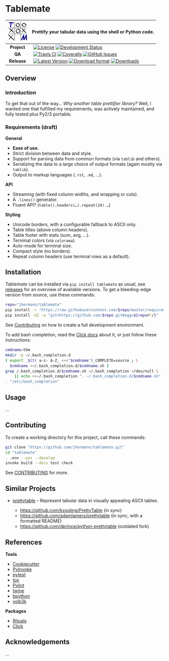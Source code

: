# Tablemate

![Logo](https://raw.githubusercontent.com/jhermann/tablemate/master/docs/_static/img/logo-64.png) | Prettify your tabular data using the shell or Python code.
:----: | :----
**Project** |  [![License](https://img.shields.io/pypi/l/tablemate.svg)](https://github.com/jhermann/tablemate/blob/master/LICENSE) [![Development Status](https://pypip.in/status/tablemate/badge.svg)](https://pypi.python.org/pypi/tablemate/)
**QA** |  [![Travis CI](https://api.travis-ci.org/jhermann/tablemate.svg)](https://travis-ci.org/jhermann/tablemate) [![Coveralls](https://img.shields.io/coveralls/jhermann/tablemate.svg)](https://coveralls.io/r/jhermann/tablemate) [![GitHub Issues](https://img.shields.io/github/issues/jhermann/tablemate.svg)](https://github.com/jhermann/tablemate/issues)
**Release** |  [![Latest Version](https://img.shields.io/pypi/v/tablemate.svg)](https://pypi.python.org/pypi/tablemate/) [![Download format](https://pypip.in/format/tablemate/badge.svg)](https://pypi.python.org/pypi/tablemate/) [![Downloads](https://img.shields.io/pypi/dw/tablemate.svg)](https://pypi.python.org/pypi/tablemate/)


## Overview

### Introduction

To get that out of the way… *Why another table prettifier library?*
Well, I wanted one that fulfilled my requirements, was actively maintained,
and fully tested plus Py2/3 portable.


### Requirements (draft)

**General**

 * **Ease of use.**
 * Strict division between data and style.
 * Support for parsing data from common formats (via ``tablib`` and others).
 * Serializing the data to a large choice of output formats (again mostly via ``tablib``).
 * Output to markup languages (``.rst``, ``.md``, …).

**API**
 * Streaming (with fixed column widths, and wrapping or cuts).
 * A `.lines()` generator.
 * Fluent API? (`table().headers(…).repeat(24).…`)

**Styling**
 * Unicode borders, with a configurable fallback to ASCII only.
 * Table titles (above column headers).
 * Table footer with stats (sum, avg, …).
 * Terminal colors (via ``colorama``).
 * Auto-mode for terminal size.
 * Compact style (no borders).
 * Repeat column headers (use terminal rows as a default).


## Installation

*Tablemate* can be installed via ``pip install tablemate`` as usual,
see [releases](https://github.com/jhermann/tablemate/releases) for an overview of available versions.
To get a bleeding-edge version from source, use these commands:

```sh
repo="jhermann/tablemate"
pip install -r "https://raw.githubusercontent.com/$repo/master/requirements.txt"
pip install -UI -e "git+https://github.com/$repo.git#egg=${repo#*/}"
```

See [Contributing](#contributing) on how to create a full development environment.

To add bash completion, read the [Click docs](http://click.pocoo.org/4/bashcomplete/#activation) about it,
or just follow these instructions:

```sh
cmdname=tbm
mkdir -p ~/.bash_completion.d
( export _$(tr a-z- A-Z_ <<<"$cmdname")_COMPLETE=source ; \
  $cmdname >~/.bash_completion.d/$cmdname.sh )
grep /.bash_completion.d/$cmdname.sh ~/.bash_completion >/dev/null \
    || echo >>~/.bash_completion ". ~/.bash_completion.d/$cmdname.sh"
. "/etc/bash_completion"
```


## Usage

…


## Contributing

To create a working directory for this project, call these commands:

```sh
git clone "https://github.com/jhermann/tablemate.git"
cd "tablemate"
. .env --yes --develop
invoke build --docs test check
```

See [CONTRIBUTING](https://github.com/jhermann/tablemate/blob/master/CONTRIBUTING.md) for more.


## Similar Projects

 * [prettytable](https://code.google.com/p/prettytable/) – Represent tabular data in visually appealing ASCII tables.

   * https://github.com/kxxoling/PrettyTable (in sync)
   * https://github.com/adamlamers/prettytable (in sync, with a formatted README)
   * https://github.com/dprince/python-prettytable (outdated fork)


## References

**Tools**

* [Cookiecutter](http://cookiecutter.readthedocs.io/en/latest/)
* [PyInvoke](http://www.pyinvoke.org/)
* [pytest](http://pytest.org/latest/contents.html)
* [tox](https://tox.readthedocs.io/en/latest/)
* [Pylint](http://docs.pylint.org/)
* [twine](https://github.com/pypa/twine#twine)
* [bpython](http://docs.bpython-interpreter.org/)
* [yolk3k](https://github.com/myint/yolk#yolk)

**Packages**

* [Rituals](https://jhermann.github.io/rituals)
* [Click](http://click.pocoo.org/)


## Acknowledgements

…

